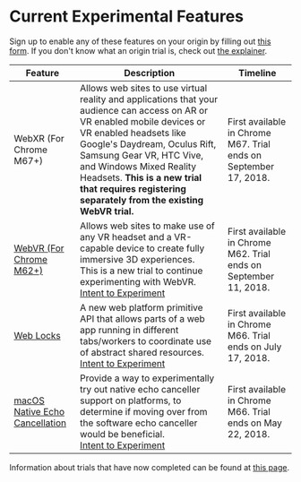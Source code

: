 # Current Experimental Features

Sign up to enable any of these features on your origin by filling out [this form](http://bit.ly/OriginTrialSignup). If you don't know what an origin trial is, check out [the explainer](explainer.md).

| Feature | Description | Timeline |
| --- | --- | --- |
| WebXR (For Chrome M67+) | Allows web sites to use virtual reality and applications that your audience can access on AR or VR enabled mobile devices or VR enabled headsets like Google's Daydream, Oculus Rift, Samsung Gear VR, HTC Vive, and Windows Mixed Reality Headsets. **This is a new trial that requires registering separately from the existing WebVR trial.** | First available in Chrome M67. Trial ends on September 17, 2018. |
| [WebVR (For Chrome M62+)](https://developers.google.com/web/fundamentals/vr) | Allows web sites to make use of any VR headset and a VR-capable device to create fully immersive 3D experiences. <br>This is a new trial to continue experimenting with WebVR.<br> [Intent to Experiment](https://groups.google.com/a/chromium.org/d/topic/blink-dev/6bfORfa0ajY/discussion) | First available in Chrome M62. Trial ends on September 11, 2018. |
| [Web Locks](https://github.com/inexorabletash/web-locks) | A new web platform primitive API that allows parts of a web app running in different tabs/workers to coordinate use of abstract shared resources. <br> [Intent to Experiment](https://groups.google.com/a/chromium.org/forum/#!topic/blink-dev/apdn-NbyZJg) | First available in Chrome M66. Trial ends on July 17, 2018. |
| [macOS Native Echo Cancellation](https://docs.google.com/document/d/e/2PACX-1vTZ1dOZ3QyNsZYTJOnEYEI6y1-BeLcYidheu6hPFCaTT9T3qGzTqZ7oPj3Y1hh1hBZjc7y3su_MJgYA/pub) | Provide a way to experimentally try out native echo canceller support on platforms, to determine if moving over from the software echo canceller would be beneficial. <br> [Intent to Experiment](https://groups.google.com/a/chromium.org/forum/#!topic/blink-dev/3MYKIKqyaNA) | First available in Chrome M66. Trial ends on May 22, 2018. |

Information about trials that have now completed can be found at [this page](completed-trials.md).
